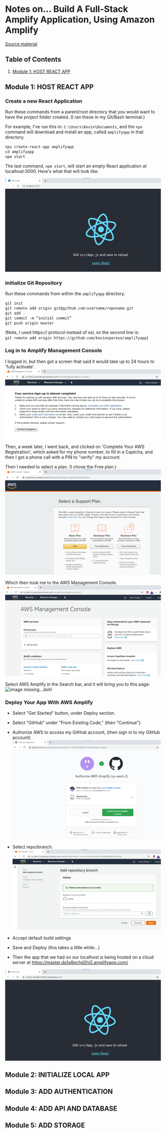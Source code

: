 # Notes on... Build A Full-Stack Amplify Application, Using Amazon Amplify

[Source material](https://aws.amazon.com/getting-started/hands-on/build-react-app-amplify-graphql)

## Table of Contents
1. [Module 1: HOST REACT APP](##Module-1:-HOST-REACT-APP)

## Module 1: HOST REACT APP

### Create a new React Application
Run these commands from a parent/root directory that you would want to have the project
folder created. (I ran these in my Git/Bash terminal.)

For example, I've run this in: `C:\Users\Kevin\Documents`, and the `npx`
command will download and install an app, called `amplifyapp` in that directory.

```
npx create-react-app amplifyapp
cd amplifyapp
npm start
```

The last command, `npm start`, will start an empty React application at localhost:3000.
Here's what that will look like:

![local-app](docs/react-app-screenshot.png)

### Initialize Git Repository
Run these commands from within the `amplifyapp` directory.

```
git init
git remote add origin git@github.com:username/reponame.git
git add .
git commit -m “initial commit”
git push origin master
```
(Note, I used https:// protocol instead of ssl, so the second line is:   
  `git remote add origin https://github.com/kevinxperese/amplifyapp`)

### Log in to Amplify Management Console
I logged in, but then got a screen that said it would take up to 24 hours to 'fully activate'.   
![sign-up](docs/aws-sign-up.png)

Then, a week later, I went back, and clicked on 'Complete Your AWS Registration', which
asked for my phone number, to fill in a Captcha, and then I got a phone call with a PIN
to "verify" my account.

Then I needed to select a plan. (I chose the Free plan.)   
![select-plan](docs/aws-select-plan.png)

Which then took me to the AWS Management Console.   
![managment-console](docs/aws-management-console.png)

Select AWS Amplify in the Search bar, and it will bring you to this page:   
![image missing...doh!]()

### Deploy Your App With AWS Amplify
* Select "Get Started" button, under Deploy section.

* Select "GitHub" under "From Existing Code," (then "Continue").   

* Authorize AWS to access my GitHub account, (then sign in to my GitHub account)   
![authorize-github](docs/aws-authorize-github.png)

* Select repo/branch.
![select-repo](docs/aws-select-github-repo.png)

* Accept default build settings

* Save and Deploy (this takes a little while...)

* Then the app that we had on our localhost is being hosted on a cloud server at
https://master.da1q8echd2hj2.amplifyapp.com/

![online-app](docs/aws-react-app-online.png)

## Module 2: INITIALIZE LOCAL APP

## Module 3: ADD AUTHENTICATION

## Module 4: ADD API AND DATABASE

## Module 5: ADD STORAGE
